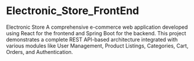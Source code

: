 # Electronic_Store_FrontEnd
Electronic Store A comprehensive e-commerce web application developed using React for the frontend and Spring Boot for the backend. This project demonstrates a complete REST API-based architecture integrated with various modules like User Management, Product Listings, Categories, Cart, Orders, and Authentication.
